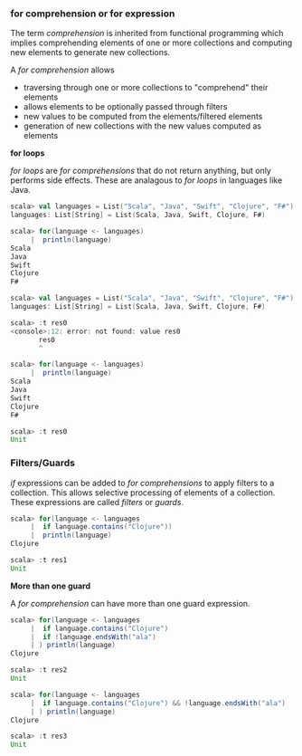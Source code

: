 ### for comprehension or for expression

The term *comprehension* is inherited from functional programming which implies comprehending elements of one or more collections and computing new elements to generate new collections.

A *for comprehension* allows

* traversing through one or more collections to "comprehend" their elements
* allows elements to be optionally passed through filters
* new values to be computed from the elements/filtered elements
* generation of new collections with the new values computed as elements

**for loops**

*for loops* are *for comprehensions* that do not return anything, but only performs side effects. 
These are analagous to *for loops* in languages like Java.

```scala
scala> val languages = List("Scala", "Java", "Swift", "Clojure", "F#")
languages: List[String] = List(Scala, Java, Swift, Clojure, F#)

scala> for(language <- languages)
     |  println(language)
Scala
Java
Swift
Clojure
F#
```

```scala
scala> val languages = List("Scala", "Java", "Swift", "Clojure", "F#")
languages: List[String] = List(Scala, Java, Swift, Clojure, F#)

scala> :t res0
<console>:12: error: not found: value res0
       res0
       ^

scala> for(language <- languages)
     |  println(language)
Scala
Java
Swift
Clojure
F#

scala> :t res0
Unit
```

### Filters/Guards

*if* expressions can be added to *for comprehensions* to apply filters to a collection. This allows selective processing of elements of a collection.
These expressions are called *filters* or *guards*. 

```scala
scala> for(language <- languages
     |  if language.contains("Clojure"))
     |  println(language)
Clojure

scala> :t res1
Unit
```

**More than one guard**

A *for comprehension* can have more than one guard expression.

```scala
scala> for(language <- languages
     |  if language.contains("Clojure")
     |  if !language.endsWith("ala")
     | ) println(language)
Clojure

scala> :t res2
Unit
```

```scala
scala> for(language <- languages
     |  if language.contains("Clojure") && !language.endsWith("ala")
     | ) println(language)
Clojure

scala> :t res3
Unit
```

